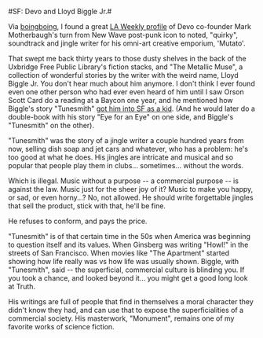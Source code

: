 #SF: Devo and Lloyd Biggle Jr.#

Via [boingboing](http://www.boingboing.net/2007/12/06/mark-mothersbaugh-pr.html), I found a great [LA Weekly profile](http://www.laweekly.com/music/music/are-you-not-devo-you-are-mutato/17826/) of Devo co-founder Mark Motherbaugh's turn from New Wave post-punk icon to noted, "quirky", soundtrack and jingle writer for his omni-art creative emporium, 'Mutato'.

That swept me back thirty years to those dusty shelves in the back of the Uxbridge Free Public Library's fiction stacks, and "The Metallic Muse", a collection of wonderful stories by the writer with the weird name, Lloyd Biggle Jr. You don't hear much about him anymore. I don't think I ever found even one other person who had ever even heard of him until I saw Orson Scott Card do a reading at a Baycon one year, and he mentioned how Biggle's story "Tunesmith" [got him into SF as a kid](http://www.hatrack.com/osc/reviews/f&sf/89-10.html). (And he would later do a double-book with his story "Eye for an Eye" on one side, and Biggle's "Tunesmith" on the other).

"Tunesmith" was the story of a jingle writer a couple hundred years from now, selling dish soap and jet cars and whatever, who has a problem: he's too good at what he does. His jingles are intricate and musical and so popular that people play them in clubs... sometimes... without the words.

Which is illegal. Music without a purpose -- a commercial purpose -- is against the law. Music just for the sheer joy of it? Music to make you happy, or sad, or even horny...? No, not allowed. He should write forgettable jingles that sell the product, stick with that, he'll be fine.

He refuses to conform, and pays the price.

"Tunesmith" is of that certain time in the 50s when America was beginning to question itself and its values. When Ginsberg was writing "Howl!" in the streets of San Francisco. When movies like "The Apartment" started showing how life really was vs how life was usually shown. Biggle, with "Tunesmith", said -- the superficial, commercial culture is blinding you. If you took a chance, and looked beyond it... you might get a good long look at Truth.

His writings are full of people that find in themselves a moral character they didn't know they had, and can use that to expose the superficialities of a commercial society. His masterwork, "Monument", remains one of my favorite works of science fiction.

